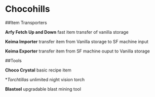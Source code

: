 
# Chocohills


##Item Transporters

  **Arfy Fetch Up and Down**
  fast item transfer of vanilla storage

  **Keima Importer**
  transfer item from  Vanilla storage to SF machine input

  **Keima Exporter**
  transfer item from SF machine ouput to Vanilla storage


##Tools

  **Choco Crystal**
  basic recipe item

  **Torchtillas*
  unlimited night vision torch

  **Blastxel**
  upgradable blast mining tool
